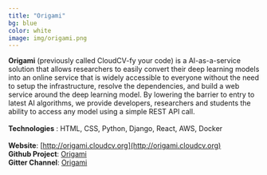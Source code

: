 ```yaml
---
title: "Origami"
bg: blue
color: white
image: img/origami.png
---
```

**Origami** (previously called CloudCV-fy your code) is a AI-as-a-service solution that allows researchers to easily convert their deep learning models into an online service that is widely accessible to everyone without the need to setup the infrastructure, resolve the dependencies, and build a web service around the deep learning model. By lowering the barrier to entry to latest AI algorithms, we provide developers, researchers and students the ability to access any model using a simple REST API call.
<br><br/>
**Technologies** : HTML, CSS, Python, Django, React, AWS, Docker
<br><br/>
**Website**: [http://origami.cloudcv.org](http://origami.cloudcv.org)
<br>
**Github Project**: [Origami](https://github.com/Cloud-CV/Origami)
<br>
**Gitter Channel**: [Origami](https://gitter.im/CloudCV/Origami)